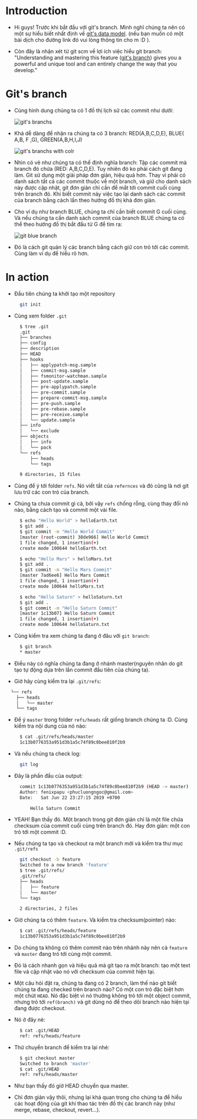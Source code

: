 <!-- tag: [git] -->

# Introduction

- Hi guys! Trước khi bắt đầu với git's branch. Mình nghĩ chúng ta nên có một sự hiểu biết nhất định về [git's data model](https://hackernoon.com/https-medium-com-zspajich-understanding-git-data-model-95eb16cc99f5). (nếu bạn muốn có một bài dịch cho đường link đó vui lòng thông tin cho m :D ).

- Còn đây là nhận xét từ git scm về lợi ích việc hiểu git branch: "Understanding and mastering this feature ([git's branch](https://git-scm.com/book/en/v2/Git-Branching-Branches-in-a-Nutshell)) gives you a powerful and unique tool and can entirely change the way that you develop."

# Git's branch

- Cùng hình dung chúng ta có 1 đồ thị lịch sử các commit như dưới:

  ![git's branchs](../../images/20190622-git-branch-normal.png)

- Khá dễ dàng để nhận ra chúng ta có 3 branch: RED(A,B,C,D,E), BLUE( A,B, F ,G), GREEN(A,B,H,I,J)

  ![git's branchs with colr](../../images/20190622-git-branch-color.png)

- Nhìn có vẻ như chúng ta có thể định nghĩa branch: Tập các commit mà branch đó chứa (RED: A,B,C,D,E). Tuy nhiên đó ko phải cách git đang làm. Git sử dụng một giải pháp đơn giản, hiệu quả hơn. Thay vì phải có danh sách tất cả các commit thuộc về một branch, và giữ cho danh sách này được cập nhật, git đơn giản chỉ cần để mắt tới commit cuối cùng trên branch đó. Khi biết commit này việc tạo lại danh sách các commit của branch bằng cách lần theo hướng đồ thị khá đơn giản.
- Cho ví dụ như branch BLUE, chúng ta chỉ cần biết commit G cuối cùng. Và nếu chúng ta cần danh sách commit của branch BLUE chúng ta có thể theo hướng đồ thị bắt đầu từ G để tìm ra:

  ![git blue branch](../../images/20190622-git-blue-branch.png)

- Đó là cách git quản lý các branch bằng cách giữ con trỏ tới các commit. Cùng làm ví dụ để hiểu rõ hơn.

# In action

- Đầu tiên chúng ta khởi tạo một repository

  ```sh
    git init
  ```

- Cùng xem folder `.git`

  ```sh
    $ tree .git
    .git
    ├── branches
    ├── config
    ├── description
    ├── HEAD
    ├── hooks
    │   ├── applypatch-msg.sample
    │   ├── commit-msg.sample
    │   ├── fsmonitor-watchman.sample
    │   ├── post-update.sample
    │   ├── pre-applypatch.sample
    │   ├── pre-commit.sample
    │   ├── prepare-commit-msg.sample
    │   ├── pre-push.sample
    │   ├── pre-rebase.sample
    │   ├── pre-receive.sample
    │   └── update.sample
    ├── info
    │   └── exclude
    ├── objects
    │   ├── info
    │   └── pack
    └── refs
        ├── heads
        └── tags

    9 directories, 15 files
  ```

- Cùng để ý tới folder `refs`. Nó viết tắt của `refernces` và đó cũng là nơi git lưu trữ các con trỏ của branch.
- Chúng ta chưa commit gì cả, bởi vậy `refs` chống rỗng, cùng thay đổi nó nào, bằng cách tạo và commit một vài file.

  ```sh
    $ echo "Hello World" > helloEarth.txt
    $ git add .
    $ git commit -m "Hello World Commit"
    [master (root-commit) 38de966] Hello World Commit
    1 file changed, 1 insertion(+)
    create mode 100644 helloEarth.txt

    $ echo "Hello Mars" > helloMars.txt
    $ git add .
    $ git commit -m "Hello Mars Commit"
    [master 7ad6ee6] Hello Mars Commit
    1 file changed, 1 insertion(+)
    create mode 100644 helloMars.txt

    $ echo "Hello Saturn" > helloSaturn.txt
    $ git add .
    $ git commit -m "Hello Saturn Commit"
    [master 1c13b07] Hello Saturn Commit
    1 file changed, 1 insertion(+)
    create mode 100644 helloSaturn.txt

  ```

- Cùng kiểm tra xem chúng ta đang ở đâu với `git branch`:

  ```sh
    $ git branch
    * master
  ```

- Điều này có nghĩa chúng ta đang ở nhánh master(nguyên nhân do git tạo tự động dựa trên lần commit đầu tiên của chúng ta).
- Giờ hãy cùng kiểm tra lại `.git/refs`:

```sh
  └── refs
    ├── heads
    │   └── master
    └── tags
```

- Để ý `master` trong folder `refs/heads` rất giống branch chúng ta :D. Cùng kiểm tra nội dung của nó nào:

  ```sh
    $ cat .git/refs/heads/master
    1c13b0776353a951d3b1a5c74f89c0bee810f2b9
  ```

- Và nếu chúng ta check log:

  ```sh
    git log
  ```

- Đây là phần đầu của output:

  ```sh
    commit 1c13b0776353a951d3b1a5c74f89c0bee810f2b9 (HEAD -> master)
    Author: fenixpapu <phucluongngoc@gmail.com>
    Date:   Sat Jun 22 23:27:15 2019 +0700

        Hello Saturn Commit
  ```

- YEAH! Bạn thấy đó. Một branch trong git đơn giản chỉ là một file chứa checksum của commit cuối cùng trên branch đó. Hay đơn giản: một con trỏ tới một commit :D.
- Nếu chúng ta tạo và checkout ra một branch mới và kiểm tra thư mục `.git/refs`

  ```sh
    git checkout -b feature
    Switched to a new branch 'feature'
    $ tree .git/refs/
    .git/refs/
    ├── heads
    │   ├── feature
    │   └── master
    └── tags

    2 directories, 2 files
  ```

- Giờ chúng ta có thêm `feature`. Và kiểm tra checksum(pointer) nào:

  ```sh
    $ cat .git/refs/heads/feature
    1c13b0776353a951d3b1a5c74f89c0bee810f2b9
  ```

- Do chúng ta không có thêm commit nào trên nhánh này nên cả `feature` và `master` đang trỏ tới cùng một commit.
- Đó là cách nhanh gọn và hiệu quả mà git tạo ra một branch: tạo một text file và cập nhật vào nó với checksum của commit hiện tại.

- Một câu hỏi đặt ra, chúng ta đang có 2 branch, làm thế nào git biết chúng ta đang checked trên branch nào? Có một con trỏ đặc biệt hơn một chút `HEAD`. Nó đặc biệt vì nó thường không trỏ tới một object commit, nhưng trỏ tới `ref(branch)` và git dùng nó để theo dõi branch nào hiện tại đang được checkout.

- Nó ở đây nè:

  ```sh
    $ cat .git/HEAD
    ref: refs/heads/feature
  ```

- Thử chuyển branch để kiểm tra lại nhé:

  ```sh
    $ git checkout master
    Switched to branch 'master'
    $ cat .git/HEAD
    ref: refs/heads/master
  ```

- Như bạn thấy đó giờ HEAD chuyển qua master.
- Chỉ đơn giản vậy thôi, nhưng lại khá quan trọng cho chúng ta để hiểu các hoạt động của git khi thao tác trên đồ thị các branch này (như merge, rebase, checkout, revert...).
